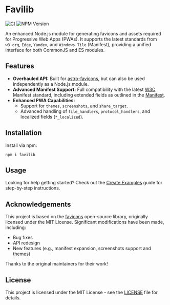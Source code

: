 # Favilib

[favicons]: https://github.com/itgalaxy/favicons
[Create Examples]: ./test/createExamples.mjs
[Github]: https://github.com/withpwa/favilib/issues
[Releases]: https://github.com/ACP-CODE/astro-favicons/releases
[astro-favicons]: https://www.npmjs.com/package/astro-favicons
[W3C]: https://www.w3.org/TR/appmanifest/#x_localized-members
[Manifest]: ./src/types/manifest/index.ts
[LICENSE]: ./LICENSE

[![CI](https://github.com/withpwa/favilib/actions/workflows/ci.yml/badge.svg)](https://github.com/withpwa/favilib/actions/workflows/ci.yml)
![NPM Version](https://img.shields.io/npm/v/favilib)

An enhanced Node.js module for generating favicons and assets required for Progressive Web Apps (PWAs). It supports the latest standards from `w3.org`, `Edge`, `Yandex`, and `Windows Tile` (Manifest), providing a unified interface for both CommonJS and ES modules.

## Features

- **Overhauled API:** Built for [astro-favicons], but can also be used independently as a Node.js module.
- **Advanced Manifest Support:** Full compatibility with the latest [W3C] Manifest standard, including extended fields as outlined in the [Manifest].
- **Enhanced PWA Capabilities:**
  - Support for `themes`, `screenshots`, and `share_target`.
  - Advanced handling of `file_handlers`, `protocol_handlers`, and localized fields (`*_localized`).

## Installation

Install via npm:

```
npm i favilib
```

## Usage

Looking for help getting started? Check out the [Create Examples] guide for step-by-step instructions.

## Acknowledgements

This project is based on the [favicons] open-source library, originally licensed under the MIT License. Significant modifications have been made, including:

- Bug fixes
- API redesign
- New features (e.g., manifest expansion, screenshots support and themes)

Thanks to the original maintainers for their work!

## License

This project is licensed under the MIT License - see the [LICENSE] file for details.
